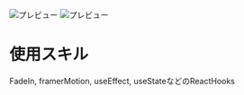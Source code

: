 ![プレビュー](public/README.gif)
![プレビュー](public/README2.gif)


# 使用スキル
FadeIn, framerMotion, useEffect, useStateなどのReactHooks